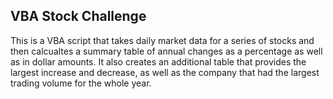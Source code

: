 ## VBA Stock Challenge

This is a VBA script that takes daily market data for a series of stocks and then calcualtes a summary table of annual changes as a percentage as well as in dollar amounts. It also creates an additional table that provides the largest increase and decrease, as well as the company that had the largest trading volume for the whole year.
